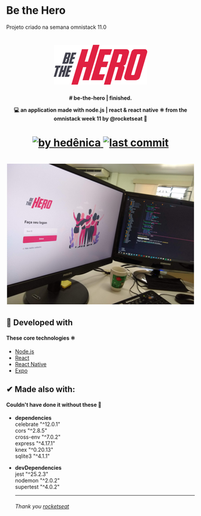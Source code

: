 # Be the Hero
 Projeto criado na semana omnistack 11.0

<h1 align="center">
    <img alt="BeTheHero" title="#BeTheHero" src=".github/logo.svg" width="250px" />
</h1>


<h4 align="center"> 
# be-the-hero | finished.<p>
💻 an application made with node.js | react &amp; react native ⚛ from the omnistack week 11 by @rocketseat 🚀
</h4>

<h1 align="center">
<a href="https://www.linkedin.com/in/marcoscardosomartins/">
    <img alt="by hedênica" src="https://img.shields.io/badge/made%20by-marcoscmartins-green">
 </a>
 
  <a href="https://github.com/marcoscmartins/bethehero/commits/master">
    <img alt="last commit" src="https://img.shields.io/badge/last%20commit-june-brightgreen">
  </a>
</h1> 

<h1 align="center">
    <img alt="application-page" title="application-page" src=".github/application.jpg" width="500px" />
</h1>

## 🚀 Developed with
#### These core technologies ⚛

- [Node.js](https://nodejs.org/en/) 
- [React](https://reactjs.org)
- [React Native](https://facebook.github.io/react-native/)
- [Expo](https://expo.io/)


## ✔ Made also with:
#### Couldn't have done it without these 💜

- **dependencies**<br>
		celebrate	"^12.0.1"<br>
		cors	"^2.8.5"<br>
		cross-env	"^7.0.2"<br>
		express	"^4.17.1"<br>
		knex	"^0.20.13"<br>
		sqlite3	"^4.1.1"<br>
- **devDependencies**<br>
		jest	"^25.2.3"<br>
		nodemon	"^2.0.2"<br>
		supertest	"^4.0.2"<br>
    
   ---------------------------------------
    
    
     ######   Thank you [rocketseat](https://www.rocketseat.com.br)
    
    
